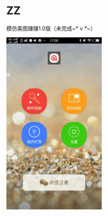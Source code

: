# ZZ
模仿美图赚赚1.0版（未完成~* v *~）

<img src="https://github.com/xmutzlq/ZZ/blob/master/pic/5.jpg" width="250" height="450" alt="首页"/>
